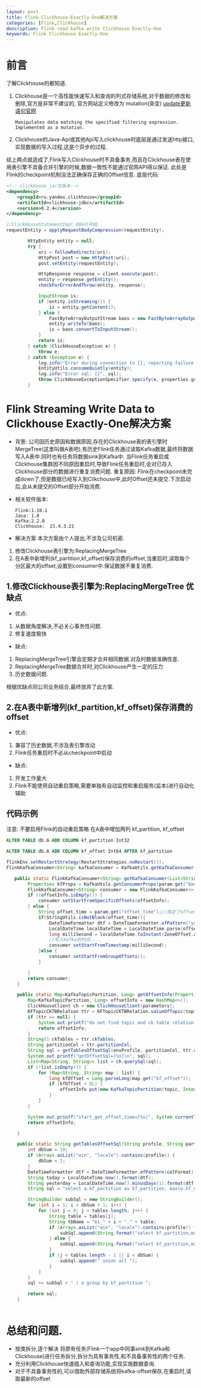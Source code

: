 ```yaml
---
layout: post
title: Flink-Clickhouse-Exactly-One解决方案
categories: [Flink,Clickhouse]
description: Flink read kafka write Clickhouse Exactly-One 
keywords: Flink Clickhouse Exactly-One
---
```

# 前言

了解Clickhouse的都知道.
1. Clickhouse是一个高性能快速写入和查询的列式存储系统,对于数据的修改和删除,官方是非常不建议的,
    官方网站定义修改为 mutation(突变)
    [update更新语句官网](https://clickhouse.tech/docs/en/sql-reference/statements/alter/update/)
    ``` 
    Manipulates data matching the specified filtering expression. Implemented as a mutation.
    ```
2. Clickhouse的Java-Api或其他Api写入clickhouse时底层是通过发送http接口,实现数据的写入过程,这是个异步的过程.

综上两点就造成了,Flink写入Clickhouse时不具备事务,而且在Clickhouse表在使用表引擎不具备合并引擎的时候,数据一致性不能通过官网API得以保证.
此处是Flink的checkpoint机制没法正确保存正确的Offset信息.
底层代码:
``` xml
<!-- clickhouse jar包版本--> 
<dependency>
    <groupId>ru.yandex.clickhouse</groupId>
    <artifactId>clickhouse-jdbc</artifactId>
    <version>0.2.4</version>
</dependency>
```
``` java
//ClickHouseStatementImpl 606行开始
requestEntity = applyRequestBodyCompression(requestEntity);

        HttpEntity entity = null;
        try {
            uri = followRedirects(uri);
            HttpPost post = new HttpPost(uri);
            post.setEntity(requestEntity);

            HttpResponse response = client.execute(post);
            entity = response.getEntity();
            checkForErrorAndThrow(entity, response);

            InputStream is;
            if (entity.isStreaming()) {
                is = entity.getContent();
            } else {
                FastByteArrayOutputStream baos = new FastByteArrayOutputStream();
                entity.writeTo(baos);
                is = baos.convertToInputStream();
            }
            return is;
        } catch (ClickHouseException e) {
            throw e;
        } catch (Exception e) {
            log.info("Error during connection to {}, reporting failure to data source, message: {}", properties, e.getMessage());
            EntityUtils.consumeQuietly(entity);
            log.info("Error sql: {}", sql);
            throw ClickHouseExceptionSpecifier.specify(e, properties.getHost(), properties.getPort());
        }
```

# Flink Streaming Write Data to Clickhouse Exactly-One解决方案

- 背景:
    公司因历史原因和数据原因,存在的Clickhouse表的表引擎时MergeTree(这里叫做A表吧),有历史Flink任务通过读取Kafka数据,最终将数据写入A表中.同时也有任务将数据sink到Kafka中.
    当Flink任务重启或Clickhouse集群因不同原因重启时,导致Flink任务重启时,会对已存入Clickhouse部分的数据进行重复消费问题.
    重复原因: Flink在checkpoint未完成down了,但是数据已经写入到Clikchouse中,此时Offset还未提交.下次启动后,会从未提交的Offset部分开始消费.

- 相关软件版本:
    ``` text
    Flink:1.10.1
    Java: 1.8
    Kafka:2.2.0
    Clickhouse:  21.4.3.21
    ```
- 解决方案
本次方案由个人提出,不涉及公司机密.
1. 修改Clickhouse表引擎为:ReplacingMergeTree
2. 在A表中新增列(kf_partition,kf_offset)保存消费的offset,当重启时,读取每个分区最大的offset,设置到consumer中.保证数据不重复消费.

## 1.修改Clickhouse表引擎为:ReplacingMergeTree 优缺点
* 优点: 
1. 从数据角度解决,不必关心事务性问题.
2. 修复速度极快
* 缺点:
1. ReplacingMergeTree引擎会定期才合并相同数据.对及时数据准确性差.
2. ReplacingMergeTree数据合并时,对Clickhouse产生一定的压力
3. 历史数据问题.

根据优缺点同公司业务结合,最终放弃了此方案.

## 2.在A表中新增列(kf_partition,kf_offset)保存消费的offset
* 优点: 
1. 兼容了历史数据,不涉及表引擎改动
2. Flink任务重启时不必从checkpoint中启动
* 缺点:
1. 开发工作量大
2. Flink不能使用自动重启策略,需要单独有自动监控和重启服务(监本)进行自动化辅助
## 代码示例
注意: 不要启用Flink的自动重启策略
在A表中增加两列 kf_partition, kf_offset
``` sql
ALTER TABLE db.A ADD COLUMN kf_partition Int32

ALTER TABLE db.A ADD COLUMN kf_offset Int64 AFTER kf_partition
```
``` java
flinkEnv.setRestartStrategy(RestartStrategies.noRestart());
FlinkKafkaConsumer<String> kafkaConsumer = KafkaUtils.getKafkaConsumer(Collections.singletonList(topic), offsetInfo, parameterTool, groupId);

```

```java    
   public static FlinkKafkaConsumer<String> getKafkaConsumer(List<String> topics, Map<KafkaTopicPartition, Long> offsetInfo, ParameterTool param, String groupId) {
        Properties kfProps = KafkaUtils.getConsumerProps(param.get("bootstrap.servers"), groupId);
        FlinkKafkaConsumer<String> consumer = new FlinkKafkaConsumer<>(topics, new ConsumerSerializationSchema(), kfProps);
        if (!offsetInfo.isEmpty()) {
            consumer.setStartFromSpecificOffsets(offsetInfo);
        } else {
            String offset_time = param.get("offset_time");//指定了offset时间时,使用offset_time,否则使用 groupOffset
            if(StringUtils.isNotBlank(offset_time)){
                DateTimeFormatter dtf = DateTimeFormatter.ofPattern("yyyy-MM-ddHH:mm:ss");
                LocalDateTime localDateTime = LocalDateTime.parse(offset_time, dtf);
                long milliSecond = localDateTime.toInstant(ZoneOffset.ofHours(0)).toEpochMilli();
                //写入kafka的时间....
                consumer.setStartFromTimestamp(milliSecond);
            }else {
                consumer.setStartFromGroupOffsets();
            }

        }
        return consumer;
    }

    public static Map<KafkaTopicPartition, Long> getOffsetInfo(Properties parameters, String topic, String envProfile) throws Exception {
        Map<KafkaTopicPartition, Long> offsetInfo = new HashMap<>();
        ClickHouseClient ch = new ClickHouseClient(parameters);
        KFTopicCKTBRelation ttr = KFTopicCKTBRelation.valueOfTopic(topic);
        if (ttr == null) {
            System.out.printf("do not find topic and ck table relation topic=[%s]", topic);
            return offsetInfo;
        }
        String[] ckTables = ttr.ckTables;
        String partitionCol = ttr.partitionCol;
        String sql = getTablesOffsetSql(envProfile, partitionCol, ttr.colFormat, ckTables);
        System.out.printf("getOffsetSql=[%s]\n", sql);
        List<Map<String, String>> list = ch.querySql(sql);
        if (!list.isEmpty()) {
            for (Map<String, String> map : list) {
                long kfOffset = Long.parseLong(map.get("kf_offset"));
                if (kfOffset > 0L) {
                    offsetInfo.put(new KafkaTopicPartition(topic, Integer.parseInt(map.get("kf_partition"))), kfOffset + 1);
                }
            }
        }

        System.out.printf("start_get_offset,time=[%s]", System.currentTimeMillis());
        return offsetInfo;

    }

    public static String getTablesOffsetSql(String profile, String partitionCol, String colFormat, String... tables) {
        int dbSum = 10;
        if (Arrays.asList("win", "locale").contains(profile)) {
            dbSum = 2;
        }
        DateTimeFormatter dtf = DateTimeFormatter.ofPattern(colFormat);
        String today = LocalDateTime.now().format(dtf);
        String yesterday = LocalDateTime.now().minusDays(1).format(dtf);
        String sql = "select a.kf_partition as kf_partition, max(a.kf_offset) as kf_offset from (";

        StringBuilder subSql = new StringBuilder();
        for (int i = 1; i < dbSum + 1; i++) {
            for (int j = 0; j < tables.length; j++) {
                String table = tables[j];
                String tbName = "bi_" + i + "." + table;
                if (Arrays.asList("win", "locale").contains(profile)) {
                    subSql.append(String.format("select kf_partition,max(kf_offset) as kf_offset from %s where `%s` <='%s' group by kf_partition", tbName, partitionCol, today));
                } else {
                    subSql.append(String.format("select kf_partition,max(kf_offset) as kf_offset from %s where `%s` in (%s) group by kf_partition", tbName, partitionCol, "'" + today + "','" + yesterday + "'"));
                }
                if (j < tables.length - 1 || i < dbSum) {
                    subSql.append(" union all ");
                }
            }
        }
        sql += subSql + " ) a group by kf_partition ";

        return sql;
    }
    
```

# 总结和问题.
- 按类拆分,逐个解决
将原有任务(Flink一个app中同事sink到Kafka和Clickhouse)进行任务拆分,拆分为具有事务性,和不具备事务性的两个任务.
- 充分利用Clickhouse快速插入和查询功能,实现实施数据查询.
- 对于不具备事务性的,可以借助外部存储系统将kafka-offset保存,在重启时,读取最新的offset